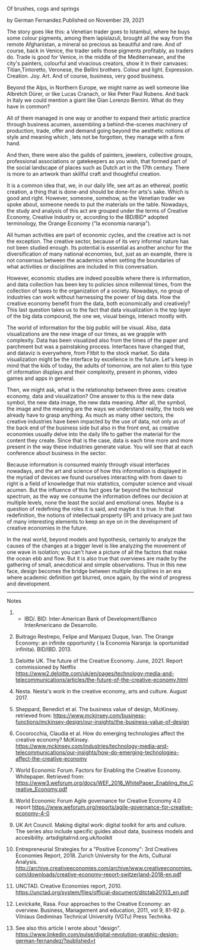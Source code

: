  Of brushes, cogs and springs

by German Fernandez.Published on November 29, 2021


The story goes like this: a Venetian trader goes to Istambul, where he buys some colour pigments, among them lapislazuli, brought all the way from the remote Afghanistan, a mineral so precious as beautiful and rare. And of course, back in Venice, the trader sells those pigments profitably, as traders do. Trade is good for Venice, in the middle of the Mediterranean, and the city's painters, colourful and vivacious creators, show it in their canvases: Titian,Tintoretto, Veronese, the Bellini brothers. Colour and light. Expression. Creation. Joy. Art. And of course, business, very good business.

Beyond the Alps, in Northern Europe, we might name as well someone like Albretch Dürer, or like Lucas Cranach, or like Peter Paul Rubens. And back in Italy we could mention a giant like Gian Lorenzo Bernini. What do they have in common?

All of them managed in one way or another to expand their artistic practice through business acumen, assembling a behind-the-scenes machinery of production, trade, offer and demand going beyond the aesthetic notions of style and meaning which , lets not be forgotten, they manage with a firm hand.

And then, there were also the guilds of painters, jewelers, collective groups, professional associations or gatekeepers as you wish, that formed part of the social landscape of places such as Dutch art in the 17th century. There is more to an artwork than skillful craft and thoughtful creation.

It is a common idea that, we, in our daily life, see art as an ethereal, poetic creation, a thing that is done-and should be done-for arts's sake. Which is good and right. However, someone, somehow, as the Venetian trader we spoke about, someone needs to put the materials on the table. Nowadays, the study and analysis of this act are grouped under the terms of Creative Economy, Creative Industry or, according to the IBD/BID* adopted terminology, the Orange Economy ("la economia naranja").

All human activities are part of economic cycles, and the creative act is not the exception. The creative sector, because of its very informal nature has not been studied enough. Its potential is essential as another anchor for the diversification of many national economies, but, just as an example, there is not consensus between the academics when setting the boundaries of what activities or disciplines are included in this conversation.

However, economic studies are indeed possible where there is information, and data collection has been key to policies since millennial times, from the collection of taxes to the organization of a society. Nowadays, no group of industries can work without harnessing the power of big data. How the creative economy benefit from the data, both economically and creatively? This last question takes us to the fact that data visualization is the top layer of the big data compound, the one we, visual beings, interact mostly with.

The world of information for the big public will be visual. Also, data visualizations are the new image of our times, as we grapple with complexity. Data has been visualized also from the times of the paper and parchment but was a painstaking process. Interfaces have changed that, and dataviz is everywhere, from Fitbit to the stock market. So data visualization might be the interface by excellence in the future. Let's keep in mind that the kids of today, the adults of tomorrow, are not alien to this type of information displays and their complexity, present in phones, video games and apps in general.

Then, we might ask, what is the relationship between three axes: creative economy, data and visualization? One answer to this is the new data symbol, the new data image, the new data meaning. After all, the symbol, the image and the meaning are the ways we understand reality, the tools we already have to grasp anything. As much as many other sectors, the creative industries have been impacted by the use of data, not only as of the back end of the business side but also in the front end, as creative economies usually delve into the daily life to gather the material for the content they create. Since that is the case, data is each time more and more present in the way these industries generate value. You will see that at each conference about business in the sector.

Because information is consumed mainly through visual interfaces nowadays, and the art and science of how this information is displayed in the myriad of devices we found ourselves interacting with from dawn to right is a field of knowledge that mix statistics, computer science and visual acumen. But the influence of this fact goes far beyond the technical spectrum, as the way we consume the information defines our decision at multiple levels, none the least the social and emotional ones. Maybe is a question of redefining the roles it is said, and maybe it is true. In that redefinition, the notions of intellectual property (IP) and privacy are just two of many interesting elements to keep an eye on in the development of creative economies in the future.

In the real world, beyond models and hypothesis, certainly to analyze the causes of the changes at a bigger level is like analyzing the movement of one wave in isolation; you can't have a picture of all the factors that make the ocean ebb and flow. But it is also true that overviews are made by the gathering of small, anecdotical and simple observations. Thus in this new face, design becomes the bridge between multiple disciplines in an era where academic definition get blurred, once again, by the wind of progress and development.

________________

Notes

1) * IBD/. BID: Inter-American Bank of Development/Banco InterAmericano de Desarrollo.

2) Buitrago Restrepo, Felipe and Marquez Duque, Ivan. The Orange Economy: an infinite opportunity ( la Economia Naranja: la oportunidad infinita). BID/IBD. 2013.

3) Deloitte UK. The future of the Creative Economy. June, 2021. Report commissioned by Netflix https://www2.deloitte.com/uk/en/pages/technology-media-and-telecommunications/articles/the-future-of-the-creative-economy.html

4) Nesta. Nesta's work in the creative economy, arts and culture. August 2017.

5) Sheppard, Benedict et al. The business value of design, McKinsey. retrieved from: https://www.mckinsey.com/business-functions/mckinsey-design/our-insights/the-business-value-of-design

6) Cocorocchia, Claudia et al. How do emerging technologies affect the creative economy? McKinsey. https://www.mckinsey.com/industries/technology-media-and-telecommunications/our-insights/how-do-emerging-technologies-affect-the-creative-economy

7) World Economic Forum. Factors for Enabling the Creative Economy. Whitepaper. Retrieved from: https://www3.weforum.org/docs/WEF_2016_WhitePaper_Enabling_the_Creative_Economy.pdf

8) World Economic Forum Agile governance for Creative Economy 4.0 report https://www.weforum.org/reports/agile-governance-for-creative-economy-4-0

9) UK Art Council. Making digital work: digital toolkit for arts and culture. The series also include specific guides about data, business models and accesibility. artsdigitalrnd.org.uk/toolkit

10) Entrepreneurial Strategies for a "Positive Economy": 3rd Creatives Economies Report, 2018. Zurich University for the Arts, Cultural Analysis. http://archive.creativeeconomies.com/archive/www.creativeeconomies.com/downloads/creative-economy-report-switzerland-2018-en.pdf

11) UNCTAD. Creative Economies report, 2010. https://unctad.org/system/files/official-document/ditctab20103_en.pdf

12) Levickaite, Rasa. Four approaches to the Creative Economy: an overview. Business, Management and education, 2011, vol 9, 81-92 p. Vilniaus Gediminas Technical University (VGTu) Press Technika.

13) See also this article I wrote about "design". https://www.linkedin.com/pulse/digital-revolution-graphic-design-german-fernandez/?published=t
